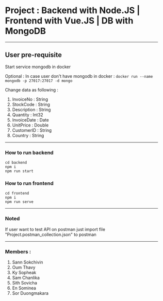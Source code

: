 # Project : Backend with Node.JS | Frontend with Vue.JS | DB with MongoDB
<hr>

## User pre-requisite

Start service mongodb in docker
 
 Optional : In case user don't have mongodb in docker : ``` docker run --name mongodb -p 27017:27017 -d mongo ```


Change data as following : 
1. InvoiceNo : String
2. StockCode : String
3. Description : String
4. Quantity : Int32
5. InvoiceDate : Date
6. UnitPrice : Double
7. CustomerID : String
8. Country : String


<hr>

### How to run backend
```
cd backend 
npm i 
npm run start
```

### How to run frontend
```
cd frontend
npm i
npm run serve
```
<hr>

### Noted

If user want to test API on postman just import file "Project.postman_collection.json" to postman

<hr>

### Members :

1. Sann Sokchivin
2. Oum Thavy
3. Ky Sopheak
4. Sam Chanlika
5. Sith Sovicha
6. En Sominea
7. Sor Duongmakara
